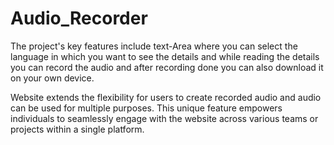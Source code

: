 # Audio_Recorder
The project's key features include text-Area where you can
select the language in which you want to see the details and while reading the
details you can record the audio and after recording done you can also download
it on your own device.

Website extends the flexibility for users to
create recorded audio and audio can be used for multiple purposes. This unique
feature empowers individuals to seamlessly engage with the website across
various teams or projects within a single platform.
